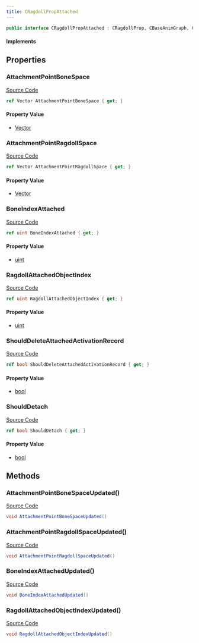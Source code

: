 ```yaml
---
title: CRagdollPropAttached
---
```


```csharp
public interface CRagdollPropAttached : CRagdollProp, CBaseAnimGraph, CBaseModelEntity, CBaseEntity, CEntityInstance, ISchemaClass<CEntityInstance>, ISchemaClass<CBaseEntity>, ISchemaClass<CBaseModelEntity>, ISchemaClass<CBaseAnimGraph>, ISchemaClass<CRagdollProp>, ISchemaClass<CRagdollPropAttached>, ISchemaField, ISchemaClass, INativeHandle
```

#### Implements

## Properties

### AttachmentPointBoneSpace

[Source Code](https://github.com/swiftly-solution/swiftlys2/blob/main/managed/src/SwiftlyS2.Generated/Schemas/Interfaces/CRagdollPropAttached.cs#L21)

```csharp
ref Vector AttachmentPointBoneSpace { get; }
```

#### Property Value

- [Vector](/docs/api/shared/natives/vector)

### AttachmentPointRagdollSpace

[Source Code](https://github.com/swiftly-solution/swiftlys2/blob/main/managed/src/SwiftlyS2.Generated/Schemas/Interfaces/CRagdollPropAttached.cs#L23)

```csharp
ref Vector AttachmentPointRagdollSpace { get; }
```

#### Property Value

- [Vector](/docs/api/shared/natives/vector)

### BoneIndexAttached

[Source Code](https://github.com/swiftly-solution/swiftlys2/blob/main/managed/src/SwiftlyS2.Generated/Schemas/Interfaces/CRagdollPropAttached.cs#L17)

```csharp
ref uint BoneIndexAttached { get; }
```

#### Property Value

- [uint](https://learn.microsoft.com/dotnet/api/system.uint32)

### RagdollAttachedObjectIndex

[Source Code](https://github.com/swiftly-solution/swiftlys2/blob/main/managed/src/SwiftlyS2.Generated/Schemas/Interfaces/CRagdollPropAttached.cs#L19)

```csharp
ref uint RagdollAttachedObjectIndex { get; }
```

#### Property Value

- [uint](https://learn.microsoft.com/dotnet/api/system.uint32)

### ShouldDeleteAttachedActivationRecord

[Source Code](https://github.com/swiftly-solution/swiftlys2/blob/main/managed/src/SwiftlyS2.Generated/Schemas/Interfaces/CRagdollPropAttached.cs#L27)

```csharp
ref bool ShouldDeleteAttachedActivationRecord { get; }
```

#### Property Value

- [bool](https://learn.microsoft.com/dotnet/api/system.boolean)

### ShouldDetach

[Source Code](https://github.com/swiftly-solution/swiftlys2/blob/main/managed/src/SwiftlyS2.Generated/Schemas/Interfaces/CRagdollPropAttached.cs#L25)

```csharp
ref bool ShouldDetach { get; }
```

#### Property Value

- [bool](https://learn.microsoft.com/dotnet/api/system.boolean)

## Methods

### AttachmentPointBoneSpaceUpdated()

[Source Code](https://github.com/swiftly-solution/swiftlys2/blob/main/managed/src/SwiftlyS2.Generated/Schemas/Interfaces/CRagdollPropAttached.cs#L31)

```csharp
void AttachmentPointBoneSpaceUpdated()
```

### AttachmentPointRagdollSpaceUpdated()

[Source Code](https://github.com/swiftly-solution/swiftlys2/blob/main/managed/src/SwiftlyS2.Generated/Schemas/Interfaces/CRagdollPropAttached.cs#L32)

```csharp
void AttachmentPointRagdollSpaceUpdated()
```

### BoneIndexAttachedUpdated()

[Source Code](https://github.com/swiftly-solution/swiftlys2/blob/main/managed/src/SwiftlyS2.Generated/Schemas/Interfaces/CRagdollPropAttached.cs#L29)

```csharp
void BoneIndexAttachedUpdated()
```

### RagdollAttachedObjectIndexUpdated()

[Source Code](https://github.com/swiftly-solution/swiftlys2/blob/main/managed/src/SwiftlyS2.Generated/Schemas/Interfaces/CRagdollPropAttached.cs#L30)

```csharp
void RagdollAttachedObjectIndexUpdated()
```

